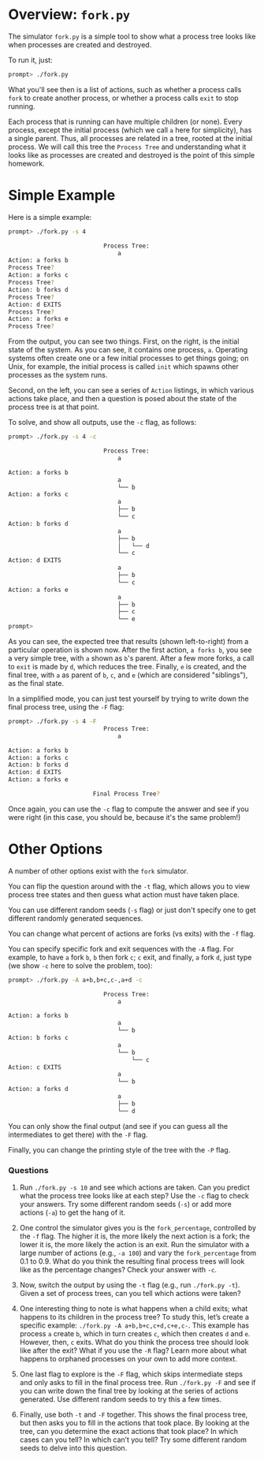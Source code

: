 # Overview: `fork.py`

The simulator `fork.py` is a simple tool to show what a process tree
looks like when processes are created and destroyed.

To run it, just:

```sh
prompt> ./fork.py
```

What you'll see then is a list of actions, such as whether a process
calls `fork` to create another process, or whether a process calls
`exit` to stop running.

Each process that is running can have multiple children (or
none). Every process, except the initial process (which we call `a`
here for simplicity), has a single parent. Thus, all processes are
related in a tree, rooted at the initial process. We will call this
tree the `Process Tree` and understanding what it looks like as
processes are created and destroyed is the point of this simple
homework.

# Simple Example

Here is a simple example:

```sh
prompt> ./fork.py -s 4

                           Process Tree:
                               a
Action: a forks b
Process Tree?
Action: a forks c
Process Tree?
Action: b forks d
Process Tree?
Action: d EXITS
Process Tree?
Action: a forks e
Process Tree?
```

From the output, you can see two things. First, on the right, is the
initial state of the system. As you can see, it contains one process,
`a`. Operating systems often create one or a few initial processes to
get things going; on Unix, for example, the initial process is called
`init` which spawns other processes as the system runs.

Second, on the left, you can see a series of `Action` listings, in
which various actions take place, and then a question is posed about
the state of the process tree is at that point.

To solve, and show all outputs, use the `-c` flag, as follows:

```sh
prompt> ./fork.py -s 4 -c                                                                       +100

                           Process Tree:
                               a

Action: a forks b
                               a
                               └── b
Action: a forks c
                               a
                               ├── b
                               └── c
Action: b forks d
                               a
                               ├── b
                               │   └── d
                               └── c
Action: d EXITS
                               a
                               ├── b
                               └── c
Action: a forks e
                               a
                               ├── b
                               ├── c
                               └── e
prompt>
```

As you can see, the expected tree that results (shown left-to-right)
from a particular operation is shown now. After the first action, `a
forks b`, you see a very simple tree, with `a` shown as `b`'s
parent. After a few more forks, a call to `exit` is made by `d`, which
reduces the tree. Finally, `e` is created, and the final tree, with
`a` as parent of `b`, `c`, and `e` (which are considered "siblings"),
as the final state.

In a simplified mode, you can just test yourself by trying to write
down the final process tree, using the `-F` flag:

```sh
prompt> ./fork.py -s 4 -F
                           Process Tree:
                               a

Action: a forks b
Action: a forks c
Action: b forks d
Action: d EXITS
Action: a forks e

                        Final Process Tree?
```

Once again, you can use the `-c` flag to compute the answer and see if
you were right (in this case, you should be, because it's the same
problem!)

# Other Options

A number of other options exist with the `fork` simulator.

You can flip the question around with the `-t` flag, which allows you
to view process tree states and then guess what action must have taken
place.

You can use different random seeds (`-s` flag) or just don't specify
one to get different randomly generated sequences.

You can change what percent of actions are forks (vs exits) with
the `-f` flag.

You can specify specific fork and exit sequences with the `-A`
flag. For example, to have `a` fork `b`, `b` then fork `c`; `c`
exit, and finally, `a` fork `d`, just type (we show `-c` here to solve
the problem, too):

```sh
prompt> ./fork.py -A a+b,b+c,c-,a+d -c

                           Process Tree:
                               a

Action: a forks b
                               a
                               └── b
Action: b forks c
                               a
                               └── b
                                   └── c
Action: c EXITS
                               a
                               └── b
Action: a forks d
                               a
                               ├── b
                               └── d
```

You can only show the final output (and see if you can guess all the
intermediates to get there) with the `-F` flag.

Finally, you can change the printing style of the tree with the `-P`
flag.

### Questions

1. Run `./fork.py -s 10` and see which actions are taken. Can you predict what the process tree looks like at each step? Use the `-c` flag to check your answers. Try some different random seeds (`-s`) or add more actions (`-a`) to get the hang of it.

2. One control the simulator gives you is the `fork_percentage`, controlled by the `-f` flag. The higher it is, the more likely the next action is a fork; the lower it is, the more likely the action is an exit. Run the simulator with a large number of actions (e.g., `-a 100`) and vary the `fork_percentage` from 0.1 to 0.9. What do you think the resulting final process trees will look like as the percentage changes? Check your answer with `-c`.

3. Now, switch the output by using the `-t` flag (e.g., run `./fork.py -t`). Given a set of process trees, can you tell which actions were taken?

4. One interesting thing to note is what happens when a child exits; what happens to its children in the process tree? To study this, let’s create a specific example: `./fork.py -A a+b,b+c,c+d,c+e,c-`. This example has process `a` create `b`, which in turn creates `c`, which then creates `d` and `e`. However, then, `c` exits. What do you think the process tree should look like after the exit? What if you use the `-R` flag? Learn more about what happens to orphaned processes on your own to add more context.

5. One last flag to explore is the `-F` flag, which skips intermediate steps and only asks to fill in the final process tree. Run `./fork.py -F` and see if you can write down the final tree by looking at the series of actions generated. Use different random seeds to try this a few times.

6. Finally, use both `-t` and `-F` together. This shows the final process tree, but then asks you to fill in the actions that took place. By looking at the tree, can you determine the exact actions that took place? In which cases can you tell? In which can’t you tell? Try some different random seeds to delve into this question.
